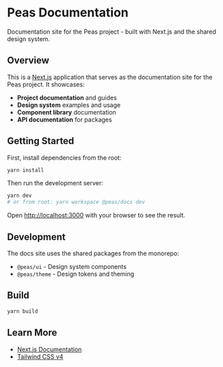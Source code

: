 # Peas Documentation

Documentation site for the Peas project - built with Next.js and the shared design system.

## Overview

This is a [Next.js](https://nextjs.org) application that serves as the documentation site for the Peas project. It showcases:

- **Project documentation** and guides
- **Design system** examples and usage
- **Component library** documentation
- **API documentation** for packages

## Getting Started

First, install dependencies from the root:

```bash
yarn install
```

Then run the development server:

```bash
yarn dev
# or from root: yarn workspace @peas/docs dev
```

Open [http://localhost:3000](http://localhost:3000) with your browser to see the result.

## Development

The docs site uses the shared packages from the monorepo:

- `@peas/ui` - Design system components
- `@peas/theme` - Design tokens and theming

## Build

```bash
yarn build
```

## Learn More

- [Next.js Documentation](https://nextjs.org/docs)
- [Tailwind CSS v4](https://tailwindcss.com/docs)
